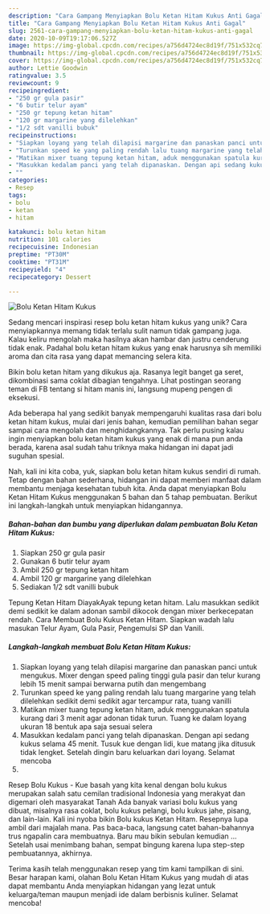 ```yaml
---
description: "Cara Gampang Menyiapkan Bolu Ketan Hitam Kukus Anti Gagal"
title: "Cara Gampang Menyiapkan Bolu Ketan Hitam Kukus Anti Gagal"
slug: 2561-cara-gampang-menyiapkan-bolu-ketan-hitam-kukus-anti-gagal
date: 2020-10-09T19:17:06.527Z
image: https://img-global.cpcdn.com/recipes/a756d4724ec8d19f/751x532cq70/bolu-ketan-hitam-kukus-foto-resep-utama.jpg
thumbnail: https://img-global.cpcdn.com/recipes/a756d4724ec8d19f/751x532cq70/bolu-ketan-hitam-kukus-foto-resep-utama.jpg
cover: https://img-global.cpcdn.com/recipes/a756d4724ec8d19f/751x532cq70/bolu-ketan-hitam-kukus-foto-resep-utama.jpg
author: Lettie Goodwin
ratingvalue: 3.5
reviewcount: 9
recipeingredient:
- "250 gr gula pasir"
- "6 butir telur ayam"
- "250 gr tepung ketan hitam"
- "120 gr margarine yang dilelehkan"
- "1/2 sdt vanilli bubuk"
recipeinstructions:
- "Siapkan loyang yang telah dilapisi margarine dan panaskan panci untuk mengukus. Mixer dengan speed paling tinggi gula pasir dan telur kurang lebih 15 menit sampai berwarna putih dan mengembang"
- "Turunkan speed ke yang paling rendah lalu tuang margarine yang telah dilelehkan sedikit demi sedikit agar tercampur rata, tuang vanilli"
- "Matikan mixer tuang tepung ketan hitam, aduk menggunakan spatula kurang dari 3 menit agar adonan tidak turun. Tuang ke dalam loyang ukuran 18 bentuk apa saja sesuai selera"
- "Masukkan kedalam panci yang telah dipanaskan. Dengan api sedang kukus selama 45 menit. Tusuk kue dengan lidi, kue matang jika ditusuk tidak lengket. Setelah dingin baru keluarkan dari loyang. Selamat mencoba"
- ""
categories:
- Resep
tags:
- bolu
- ketan
- hitam

katakunci: bolu ketan hitam 
nutrition: 101 calories
recipecuisine: Indonesian
preptime: "PT30M"
cooktime: "PT31M"
recipeyield: "4"
recipecategory: Dessert

---
```



![Bolu Ketan Hitam Kukus](https://img-global.cpcdn.com/recipes/a756d4724ec8d19f/751x532cq70/bolu-ketan-hitam-kukus-foto-resep-utama.jpg)

Sedang mencari inspirasi resep bolu ketan hitam kukus yang unik? Cara menyiapkannya memang tidak terlalu sulit namun tidak gampang juga. Kalau keliru mengolah maka hasilnya akan hambar dan justru cenderung tidak enak. Padahal bolu ketan hitam kukus yang enak harusnya sih memiliki aroma dan cita rasa yang dapat memancing selera kita.

Bikin bolu ketan hitam yang dikukus aja. Rasanya legit banget ga seret, dikombinasi sama coklat dibagian tengahnya. Lihat postingan seorang teman di FB tentang si hitam manis ini, langsung mupeng pengen di eksekusi.

Ada beberapa hal yang sedikit banyak mempengaruhi kualitas rasa dari bolu ketan hitam kukus, mulai dari jenis bahan, kemudian pemilihan bahan segar sampai cara mengolah dan menghidangkannya. Tak perlu pusing kalau ingin menyiapkan bolu ketan hitam kukus yang enak di mana pun anda berada, karena asal sudah tahu triknya maka hidangan ini dapat jadi suguhan spesial.


Nah, kali ini kita coba, yuk, siapkan bolu ketan hitam kukus sendiri di rumah. Tetap dengan bahan sederhana, hidangan ini dapat memberi manfaat dalam membantu menjaga kesehatan tubuh kita. Anda dapat menyiapkan Bolu Ketan Hitam Kukus menggunakan 5 bahan dan 5 tahap pembuatan. Berikut ini langkah-langkah untuk menyiapkan hidangannya.

<!--inarticleads1-->

##### Bahan-bahan dan bumbu yang diperlukan dalam pembuatan Bolu Ketan Hitam Kukus:

1. Siapkan 250 gr gula pasir
1. Gunakan 6 butir telur ayam
1. Ambil 250 gr tepung ketan hitam
1. Ambil 120 gr margarine yang dilelehkan
1. Sediakan 1/2 sdt vanilli bubuk


Tepung Ketan Hitam DiayakAyak tepung ketan hitam. Lalu masukkan sedikit demi sedikit ke dalam adonan sambil dikocok dengan mixer berkecepatan rendah. Cara Membuat Bolu Kukus Ketan Hitam. Siapkan wadah lalu masukan Telur Ayam, Gula Pasir, Pengemulsi SP dan Vanili. 

<!--inarticleads2-->

##### Langkah-langkah membuat Bolu Ketan Hitam Kukus:

1. Siapkan loyang yang telah dilapisi margarine dan panaskan panci untuk mengukus. Mixer dengan speed paling tinggi gula pasir dan telur kurang lebih 15 menit sampai berwarna putih dan mengembang
1. Turunkan speed ke yang paling rendah lalu tuang margarine yang telah dilelehkan sedikit demi sedikit agar tercampur rata, tuang vanilli
1. Matikan mixer tuang tepung ketan hitam, aduk menggunakan spatula kurang dari 3 menit agar adonan tidak turun. Tuang ke dalam loyang ukuran 18 bentuk apa saja sesuai selera
1. Masukkan kedalam panci yang telah dipanaskan. Dengan api sedang kukus selama 45 menit. Tusuk kue dengan lidi, kue matang jika ditusuk tidak lengket. Setelah dingin baru keluarkan dari loyang. Selamat mencoba
1. 


Resep Bolu Kukus - Kue basah yang kita kenal dengan bolu kukus merupakan salah satu cemilan tradisional Indonesia yang merakyat dan digemari oleh masyarakat Tanah Ada banyak variasi bolu kukus yang dibuat, misalnya rasa coklat, bolu kukus pelangi, bolu kukus jahe, pisang, dan lain-lain. Kali ini nyoba bikin Bolu kukus Ketan Hitam. Resepnya lupa ambil dari majalah mana. Pas baca-baca, langsung catet bahan-bahannya trus ngapalin cara membuatnya. Baru mau bikin sebulan kemudian … Setelah usai menimbang bahan, sempat bingung karena lupa step-step pembuatannya, akhirnya. 

Terima kasih telah menggunakan resep yang tim kami tampilkan di sini. Besar harapan kami, olahan Bolu Ketan Hitam Kukus yang mudah di atas dapat membantu Anda menyiapkan hidangan yang lezat untuk keluarga/teman maupun menjadi ide dalam berbisnis kuliner. Selamat mencoba!
